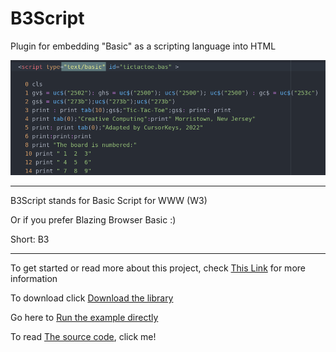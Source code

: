 # B3Script

Plugin for embedding "Basic" as a scripting language into HTML

![](img/feature1.png)

---

B3Script stands for Basic Script for WWW (W3) 

Or if you prefer Blazing Browser Basic :)

Short: B3

---



To get started or read more about this project, check [This Link](https://github.com/JoystickAndCursorKeys/B3Script/wiki) for more information

To download click [Download the library](https://github.com/JoystickAndCursorKeys/B3Script/wiki/Download)

Go here to [Run the example directly](https://joystickandcursorkeys.github.io/B3Script/testit/)

To read [The source code](https://github.com/JoystickAndCursorKeys/B3ScriptSource), click me!

